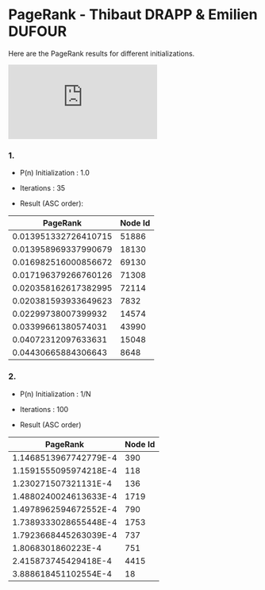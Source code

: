 # PageRank - Thibaut DRAPP & Emilien DUFOUR #


Here are the PageRank results for different initializations.

![first_equation](http://latex.codecogs.com/gif.latex?%24%24%281-%5Calpha%29%20&plus;%20%5Calpha%20%5Csum_%7Bm%20%7D%7B%5Cfrac%7BP%28m%29%7D%7BL%28m%29%7D%7D%24%24)

### 1. ###
* P(n) Initialization : 1.0       

* Iterations : 35           

* Result (ASC order):

PageRank | Node Id
------------ | -------------
0.013951332726410715  |  51886
0.013958969337990679  |  18130
0.016982516000856672  |  69130
0.017196379266760126  |  71308
0.020358162617382995  |  72114
0.020381593933649623  |  7832
0.02299738007399932   |  14574
0.03399661380574031   |  43990
0.04072312097633631   |  15048
0.04430665884306643   |  8648



### 2. ###
* P(n) Initialization : 1/N     

* Iterations : 100


* Result (ASC order)

PageRank | Node Id
------------ | -------------
1.1468513967742779E-4  |  390
1.1591555095974218E-4  |  118
1.230271507321131E-4   |  136
1.4880240024613633E-4  |  1719
1.4978962594672552E-4  |  790
1.7389333028655448E-4  |  1753
1.7923668445263039E-4  |  737
1.8068301860223E-4     |  751
2.415873745429418E-4   | 4415
3.888618451102554E-4   | 18
